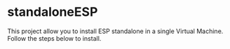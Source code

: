 # standaloneESP

This project allow you to install ESP standalone in a single Virtual Machine. Follow the steps below to install.

